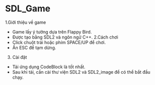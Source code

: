 # SDL_Game
1.Giới thiệu về game
  - Game lấy ý tưởng dựa trên Flappy Bird.
  - Được tạo bằng SDL2 và ngôn ngữ C++.
2.Cách chơi
  - Click chuột trái hoặc phím SPACE/UP để chơi.
  - Ấn ESC để tạm dừng.
3. Cài đặt
  - Tải ứng dụng CodeBlock là tốt nhất.
  - Sau khi tải, cần cài thư viện SDL2 và SDL2_image để có thể bắt đầu chạy.
